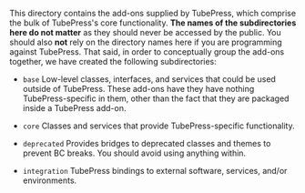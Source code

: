 This directory contains the add-ons supplied by TubePress, which comprise the bulk of TubePress's core functionality.
**The names of the subdirectories here do not matter** as they should never be accessed by the public. You should
also **not** rely on the directory names here if you are programming against TubePress. That said, in order to conceptually
group the add-ons together, we have created the following subdirectories:

* `base` Low-level classes, interfaces, and services that could be used outside of TubePress. These add-ons have
         they have nothing TubePress-specific in them, other than the fact that they are packaged inside
         a TubePress add-on.

* `core` Classes and services that provide TubePress-specific functionality.

* `deprecated` Provides bridges to deprecated classes and themes to prevent BC breaks.
               You should avoid using anything within.

* `integration` TubePress bindings to external software, services, and/or environments.